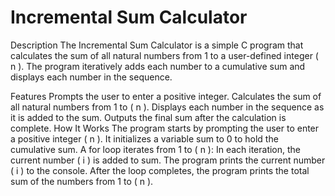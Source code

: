 # Incremental Sum Calculator
Description
The Incremental Sum Calculator is a simple C program that calculates the sum of all natural numbers from 1 to a user-defined integer ( n ). The program iteratively adds each number to a cumulative sum and displays each number in the sequence.

Features
Prompts the user to enter a positive integer.
Calculates the sum of all natural numbers from 1 to ( n ).
Displays each number in the sequence as it is added to the sum.
Outputs the final sum after the calculation is complete.
How It Works
The program starts by prompting the user to enter a positive integer ( n ).
It initializes a variable sum to 0 to hold the cumulative sum.
A for loop iterates from 1 to ( n ):
In each iteration, the current number ( i ) is added to sum.
The program prints the current number ( i ) to the console.
After the loop completes, the program prints the total sum of the numbers from 1 to ( n ).
